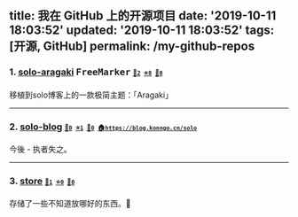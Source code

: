 title: 我在 GitHub 上的开源项目
date: '2019-10-11 18:03:52'
updated: '2019-10-11 18:03:52'
tags: [开源, GitHub]
permalink: /my-github-repos
---
<!-- 该页面会被定时任务自动覆盖，所以请勿手工更新 -->
<!-- 如果你有更漂亮的排版方式，请发 issue 告诉我们 -->

### 1. [solo-aragaki](https://github.com/pengljun/solo-aragaki) <kbd title="主要编程语言">FreeMarker</kbd> <span style="font-size: 12px;">[🤩`2`](https://github.com/pengljun/solo-aragaki/watchers "关注数")&nbsp;&nbsp;[⭐️`8`](https://github.com/pengljun/solo-aragaki/stargazers "收藏数")&nbsp;&nbsp;[🖖`0`](https://github.com/pengljun/solo-aragaki/network/members "分叉数")</span>

移植到solo博客上的一款极简主题：「Aragaki」



---

### 2. [solo-blog](https://github.com/pengljun/solo-blog) <kbd title="主要编程语言"></kbd> <span style="font-size: 12px;">[🤩`0`](https://github.com/pengljun/solo-blog/watchers "关注数")&nbsp;&nbsp;[⭐️`1`](https://github.com/pengljun/solo-blog/stargazers "收藏数")&nbsp;&nbsp;[🖖`0`](https://github.com/pengljun/solo-blog/network/members "分叉数")&nbsp;&nbsp;[🏠`https://blog.konngo.cn/solo`](https://blog.konngo.cn/solo "项目主页")</span>

今後 - 执者失之。



---

### 3. [store](https://github.com/pengljun/store) <kbd title="主要编程语言"></kbd> <span style="font-size: 12px;">[🤩`1`](https://github.com/pengljun/store/watchers "关注数")&nbsp;&nbsp;[⭐️`0`](https://github.com/pengljun/store/stargazers "收藏数")&nbsp;&nbsp;[🖖`0`](https://github.com/pengljun/store/network/members "分叉数")</span>

存储了一些不知道放哪好的东西。🎉

